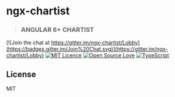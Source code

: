# ngx-chartist
> ### ANGULAR 6+ CHARTIST

[![Join the chat at https://gitter.im/ngx-chartist/Lobby](https://badges.gitter.im/Join%20Chat.svg)](https://gitter.im/ngx-chartist/Lobby)
[![MIT Licence](https://badges.frapsoft.com/os/mit/mit.svg?v=103)](https://opensource.org/licenses/mit-license.php)
[![Open Source Love](https://badges.frapsoft.com/os/v1/open-source.svg?v=103)](https://github.com/ellerbrock/open-source-badges/)
[![TypeScript](https://badges.frapsoft.com/typescript/love/typescript.svg?v=101)](https://github.com/ellerbrock/typescript-badges/)



## License
MIT
